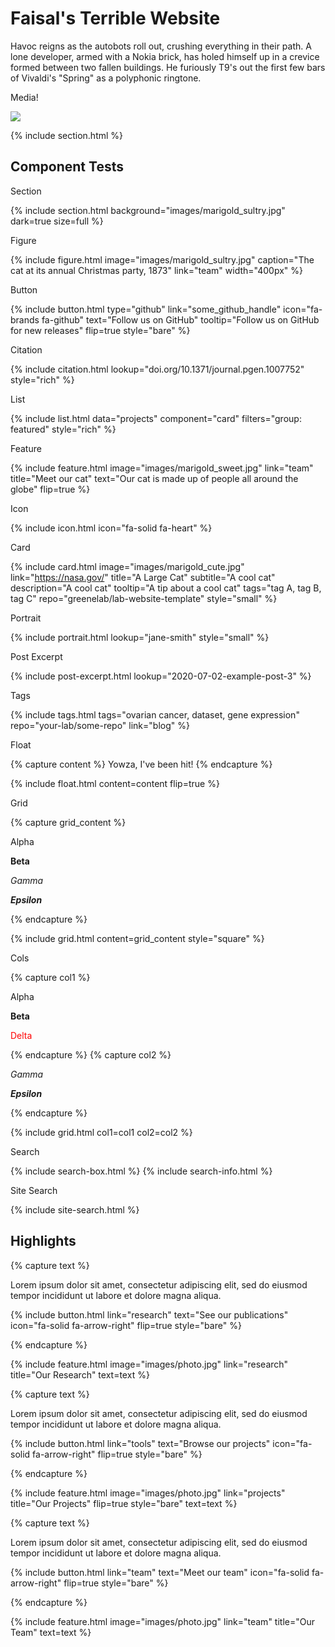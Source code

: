 ---
---

# Faisal's Terrible Website

Havoc reigns as the autobots roll out, crushing everything in their path.
A lone developer, armed with a Nokia brick, has holed himself up in a
crevice formed between two fallen buildings. He furiously T9's out the
first few bars of Vivaldi's "Spring" as a polyphonic ringtone.

Media!

![](https://www.youtube.com/watch?v=Ptk_1Dc2iPY)

{% include section.html %}

## Component Tests

Section

{%
  include section.html
  background="images/marigold_sultry.jpg"
  dark=true
  size=full
%}

Figure

{%
  include figure.html
  image="images/marigold_sultry.jpg"
  caption="The cat at its annual Christmas party, 1873"
  link="team"
  width="400px"
%}

Button

{%
  include button.html
  type="github"
  link="some_github_handle"
  icon="fa-brands fa-github"
  text="Follow us on GitHub"
  tooltip="Follow us on GitHub for new releases"
  flip=true
  style="bare"
%}

Citation

{%
  include citation.html
  lookup="doi.org/10.1371/journal.pgen.1007752"
  style="rich"
%}

List

{%
  include list.html
  data="projects"
  component="card"
  filters="group: featured"
  style="rich"
%}

Feature

{%
  include feature.html
  image="images/marigold_sweet.jpg"
  link="team"
  title="Meet our cat"
  text="Our cat is made up of people all around the globe"
  flip=true
%}

Icon

{%
  include icon.html
  icon="fa-solid fa-heart"
%}

Card

{%
  include card.html
  image="images/marigold_cute.jpg"
  link="https://nasa.gov/"
  title="A Large Cat"
  subtitle="A cool cat"
  description="A cool cat"
  tooltip="A tip about a cool cat"
  tags="tag A, tag B, tag C"
  repo="greenelab/lab-website-template"
  style="small"
%}

Portrait

{%
  include portrait.html
  lookup="jane-smith"
  style="small"
%}

Post Excerpt

{%
  include post-excerpt.html
  lookup="2020-07-02-example-post-3"
%}

Tags

{%
  include tags.html
  tags="ovarian cancer, dataset, gene expression"
  repo="your-lab/some-repo"
  link="blog"
%}

Float

{% capture content %}
  Yowza, I've been hit!
{% endcapture %}

{%
  include float.html
  content=content
  flip=true
%}

Grid

{% capture grid_content %}
  <p>Alpha</p>
  <p><b>Beta</b></p>
  <p><i>Gamma</i></p>
  <p><i><b>Epsilon</b></i></p>
{% endcapture %}

{%
  include grid.html
  content=grid_content
  style="square"
%}

Cols

{% capture col1 %}
  <p>Alpha</p>
  <p><b>Beta</b></p>
  <p><span style="color: red;">Delta</span></p>
{% endcapture %}
{% capture col2 %}
  <p><i>Gamma</i></p>
  <p><i><b>Epsilon</b></i></p>
{% endcapture %}

{%
  include grid.html
  col1=col1
  col2=col2
%}

Search

{% include search-box.html %}
{% include search-info.html %}

Site Search

{% include site-search.html %}

## Highlights

{% capture text %}

Lorem ipsum dolor sit amet, consectetur adipiscing elit, sed do eiusmod tempor incididunt ut labore et dolore magna aliqua.

{%
  include button.html
  link="research"
  text="See our publications"
  icon="fa-solid fa-arrow-right"
  flip=true
  style="bare"
%}

{% endcapture %}

{%
  include feature.html
  image="images/photo.jpg"
  link="research"
  title="Our Research"
  text=text
%}

{% capture text %}

Lorem ipsum dolor sit amet, consectetur adipiscing elit, sed do eiusmod tempor incididunt ut labore et dolore magna aliqua.

{%
  include button.html
  link="tools"
  text="Browse our projects"
  icon="fa-solid fa-arrow-right"
  flip=true
  style="bare"
%}

{% endcapture %}

{%
  include feature.html
  image="images/photo.jpg"
  link="projects"
  title="Our Projects"
  flip=true
  style="bare"
  text=text
%}

{% capture text %}

Lorem ipsum dolor sit amet, consectetur adipiscing elit, sed do eiusmod tempor incididunt ut labore et dolore magna aliqua.

{%
  include button.html
  link="team"
  text="Meet our team"
  icon="fa-solid fa-arrow-right"
  flip=true
  style="bare"
%}

{% endcapture %}

{%
  include feature.html
  image="images/photo.jpg"
  link="team"
  title="Our Team"
  text=text
%}
